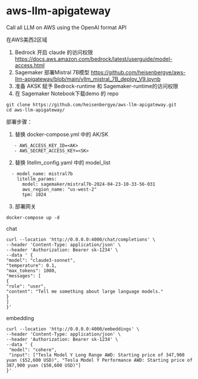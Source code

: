 # aws-llm-apigateway
Call all LLM on AWS using the OpenAI format API

在AWS美西2区域

1. Bedrock 开启 claude 的访问权限  https://docs.aws.amazon.com/bedrock/latest/userguide/model-access.html
2. Sagemaker 部署Mistral 7B模型 https://github.com/heisenbergye/aws-llm-apigateway/blob/main/vllm_mistral_7B_deploy_V9.ipynb
3. 准备 AKSK 赋予 Bedrock-runtime 和 Sagemaker-runtime的访问权限
4. 在 Sagemaker Notebook下载demo 的 repo

```
git clone https://github.com/heisenbergye/aws-llm-apigateway.git
cd aws-llm-apigateway/
```
部署步骤：
1. 替换  docker-compose.yml 中的 AK/SK
```
   - AWS_ACCESS_KEY_ID=<AK>
   - AWS_SECRET_ACCESS_KEY=<SK>
```
2. 替换 litellm_config.yaml 中的 model_list
```
  - model_name: mistral7b
    litellm_params:
      model: sagemaker/mistral7b-2024-04-23-10-33-56-031
      aws_region_name: "us-west-2"
      tpm: 1024
```
3. 部署网关
```
docker-compose up -d
```

chat
```
curl --location 'http://0.0.0.0:4000/chat/completions' \
--header 'Content-Type: application/json' \
--header 'Authorization: Bearer sk-1234' \
--data ' {
"model": "claude3-sonnet",
"temperature": 0.1,
"max_tokens": 1000,
"messages": [
{
"role": "user",
"content": "Tell me something about large language models."
}
]
}'
```

embedding
```
curl --location 'http://0.0.0.0:4000/embeddings' \
--header 'Content-Type: application/json' \
--header 'Authorization: Bearer sk-1234' \
--data ' {
 "model": "cohere",
 "input": ["Tesla Model Y Long Range AWD: Starting price of 347,900 yuan ($52,600 USD)", "Tesla Model Y Performance AWD: Starting price of 387,900 yuan ($58,600 USD)"]
}'
```
